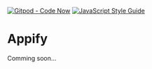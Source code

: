 [![Gitpod - Code Now](https://img.shields.io/badge/Gitpod-code%20now-blue.svg?longCache=true)](https://gitpod.io#https://github.com/deep-trace/tracing-api)
[![JavaScript Style Guide](https://img.shields.io/badge/code_style-standard-brightgreen.svg)](https://standardjs.com)

# Appify

Comming soon...
